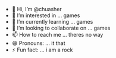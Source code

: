 - 👋 Hi, I’m @chuasher
- 👀 I’m interested in ... games
- 🌱 I’m currently learning ... games
- 💞️ I’m looking to collaborate on ... games
- 📫 How to reach me ... theres no way
- 😄 Pronouns: ... it that 
- ⚡ Fun fact: ... i am a rock

<!---
chuasher/chuasher is a ✨ special ✨ repository because its `README.md` (this file) appears on your GitHub profile.
You can click the Preview link to take a look at your changes.
--->
